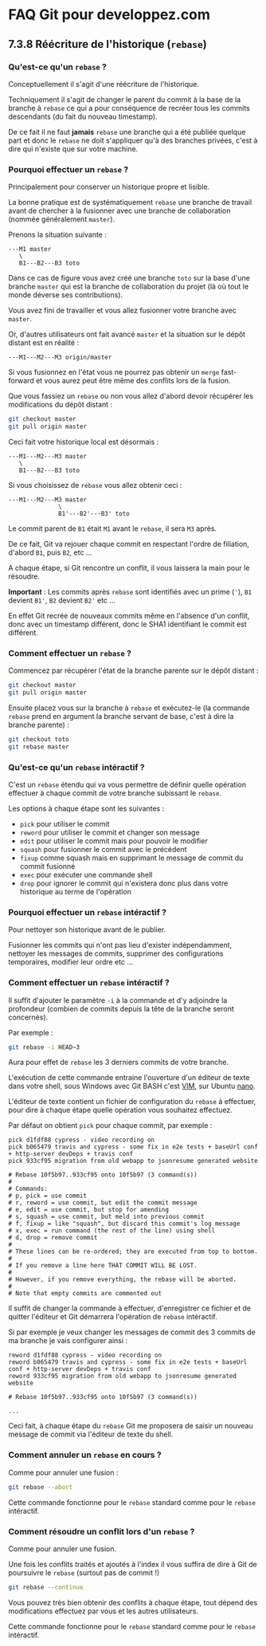 # FAQ Git pour developpez.com

## 7.3.8 Réécriture de l'historique (`rebase`)

### Qu'est-ce qu'un `rebase` ?

Conceptuellement il s'agit d'une réécriture de l'historique.

Techniquement il s'agit de changer le parent du commit à la base de la branche à `rebase` ce qui a pour conséquence de recréer tous les commits descendants (du fait du nouveau timestamp).

De ce fait il ne faut **jamais** `rebase` une branche qui a été publiée quelque part et donc le `rebase` ne doit s'appliquer qu'à des branches privées, c'est à dire qui n'existe que sur votre machine.

### Pourquoi effectuer un `rebase` ?

Principalement pour conserver un historique propre et lisible.

La bonne pratique est de systématiquement `rebase` une branche de travail avant de chercher à la fusionner avec une branche de collaboration (nommée généralement `master`).

Prenons la situation suivante :

```text
---M1 master
   \
   B1---B2---B3 toto
```

Dans ce cas de figure vous avez créé une branche `toto` sur la base d'une branche `master` qui est la branche de collaboration du projet (là où tout le monde déverse ses contributions).

Vous avez fini de travailler et vous allez fusionner votre branche avec `master`.

Or, d'autres utilisateurs ont fait avancé `master` et la situation sur le dépôt distant est en réalité :

```text
---M1---M2---M3 origin/master  
```

Si vous fusionnez en l'état vous ne pourrez pas obtenir un `merge` fast-forward et vous aurez peut être même des conflits lors de la fusion.

Que vous fassiez un `rebase` ou non vous allez d'abord devoir récupérer les modifications du dépôt distant :

```bash
git checkout master
git pull origin master
```

Ceci fait votre historique local est désormais :

```text
---M1---M2---M3 master
   \
   B1---B2---B3 toto
```

Si vous choisissez de `rebase` vous allez obtenir ceci :

```text
---M1---M2---M3 master
              \
              B1'---B2'---B3' toto
```

Le commit parent de `B1` était `M1` avant le `rebase`, il sera `M3` après.

De ce fait, Git va rejouer chaque commit en respectant l'ordre de filiation, d'abord `B1`, puis `B2`, etc ...

A chaque étape, si Git rencontre un conflit, il vous laissera la main pour le résoudre.

**Important** : Les commits après `rebase` sont identifiés avec un prime (`'`), `B1` devient `B1'`, `B2` devient `B2'` etc ...

En effet Git recrée de nouveaux commits même en l'absence d'un conflit, donc avec un timestamp différent, donc le SHA1 identifiant le commit est différent.

### Comment effectuer un `rebase` ?

Commencez par récupérer l'état de la branche parente sur le dépôt distant :

```bash
git checkout master
git pull origin master
```

Ensuite placez vous sur la branche à `rebase` et exécutez-le (la commande `rebase` prend en argument la branche servant de base, c'est à dire la branche parente) :

```bash
git checkout toto
git rebase master
```

### Qu'est-ce qu'un `rebase` intéractif ?

C'est un `rebase` étendu qui va vous permettre de définir quelle opération effectuer à chaque commit de votre branche subissant le `rebase`.

Les options à chaque étape sont les suivantes :

- `pick` pour utiliser le commit
- `reword` pour utiliser le commit et changer son message
- `edit` pour utiliser le commit mais pour pouvoir le modifier
- `squash` pour fusionner le commit avec le précédent
- `fixup` comme squash mais en supprimant le message de commit du commit fusionné
- `exec` pour exécuter une commande shell
- `drop` pour ignorer le commit qui n'existera donc plus dans votre historique au terme de l'opération

### Pourquoi effectuer un `rebase` intéractif ?

Pour nettoyer son historique avant de le publier.

Fusionner les commits qui n'ont pas lieu d'exister indépendamment, nettoyer les messages de commits, supprimer des configurations temporaires, modifier leur ordre etc ...

### Comment effectuer un `rebase` intéractif ?

Il suffit d'ajouter le paramètre `-i` à la commande et d'y adjoindre la profondeur (combien de commits depuis la tête de la branche seront concernés).

Par exemple :

```bash
git rebase -i HEAD~3
```

Aura pour effet de `rebase` les 3 derniers commits de votre branche.

L'exécution de cette commande entraine l'ouverture d'un éditeur de texte dans votre shell, sous Windows avec Git BASH c'est [VIM](https://www.vim.org/), sur Ubuntu [nano](https://www.nano-editor.org/).

L'éditeur de texte contient un fichier de configuration du `rebase` à effectuer, pour dire à chaque étape quelle opération vous souhaitez effectuez.

Par défaut on obtient `pick` pour chaque commit, par exemple :

```text
pick d1fdf88 cypress - video recording on
pick b065479 travis and cypress - some fix in e2e tests + baseUrl conf + http-server devDeps + travis conf
pick 933cf95 migration from old webapp to jsonresume generated website

# Rebase 10f5b97..933cf95 onto 10f5b97 (3 command(s))
#
# Commands:
# p, pick = use commit
# r, reword = use commit, but edit the commit message
# e, edit = use commit, but stop for amending
# s, squash = use commit, but meld into previous commit
# f, fixup = like "squash", but discard this commit's log message
# x, exec = run command (the rest of the line) using shell
# d, drop = remove commit
#
# These lines can be re-ordered; they are executed from top to bottom.
#
# If you remove a line here THAT COMMIT WILL BE LOST.
#
# However, if you remove everything, the rebase will be aborted.
#
# Note that empty commits are commented out

```

Il suffit de changer la commande à effectuer, d'enregistrer ce fichier et de quitter l'éditeur et Git démarrera l'opération de `rebase` intéractif.

Si par exemple je veux changer les messages de commit des 3 commits de ma branche je vais configurer ainsi :

```text
reword d1fdf88 cypress - video recording on
reword b065479 travis and cypress - some fix in e2e tests + baseUrl conf + http-server devDeps + travis conf
reword 933cf95 migration from old webapp to jsonresume generated website

# Rebase 10f5b97..933cf95 onto 10f5b97 (3 command(s))

...

```

Ceci fait, à chaque étape du `rebase` Git me proposera de saisir un nouveau message de commit via l'éditeur de texte du shell.

### Comment annuler un `rebase` en cours ?

Comme pour annuler une fusion :

```bash
git rebase --abort
```

Cette commande fonctionne pour le `rebase` standard comme pour le `rebase` intéractif.

### Comment résoudre un conflit lors d'un `rebase` ?

Comme pour annuler une fusion.

Une fois les conflits traités et ajoutés à l'index il vous suffira de dire à Git de poursuivre le `rebase` (surtout pas de commit !)

```bash
git rebase --continue
```

Vous pouvez très bien obtenir des conflits à chaque étape, tout dépend des modifications effectuez par vous et les autres utilisateurs.

Cette commande fonctionne pour le `rebase` standard comme pour le `rebase` intéractif.
